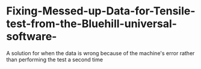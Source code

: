 # Fixing-Messed-up-Data-for-Tensile-test-from-the-Bluehill-universal-software-
A solution for when the data is wrong because of the machine's error rather than performing the test a second time
